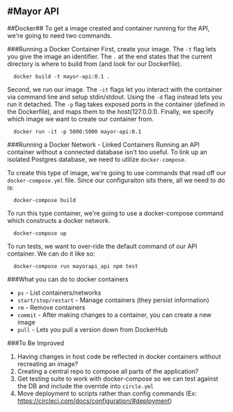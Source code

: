 #Mayor API
----
##Docker##
To get a image created and container running for the API, we're going to need two commands.

###Running a Docker Container
First, create your image. The `-t` flag lets you give the image an identifier. The `.` at the end states that the current directory is where to build from (and look for our Dockerfile).
```
  docker build -t mayor-api:0.1 .
```

Second, we run our image. The `-it` flags let you interact with the container via command line and setup stdin/stdout. Using the `-d` flag instead lets you run it detached. The `-p` flag takes exposed ports in the container (defined in the Dockerfile), and maps them to the host(127.0.0.1). Finally, we specify which image we want to create our container from.
```
  docker run -it -p 5000:5000 mayor-api:0.1
```

###Running a Docker Network - Linked Containers
Running an API container without a connected database isn't too useful. To link up an isolated Postgres database, we need to utilize `docker-compose`.

To create this type of image, we're going to use commands that read off our `docker-compose.yml` file. Since our configuraiton sits there, all we need to do is:
```
  docker-compose build
```

To run this type container, we're going to use a docker-compose command which constructs a docker network.
```
  docker-compose up
```

To run tests, we want to over-ride the default command of our API container. We can do it like so:
```
  docker-compose run mayorapi_api npm test
```

###What you can do to docker containers
* `ps` - List containers/networks
* `start/stop/restart` - Manage containers (they persist information)
* `rm` - Remove containers
* `commit` - After making changes to a container, you can create a new image
* `pull` - Lets you pull a version down from DockerHub


###To Be Improved
1. Having changes in host code be reflected in docker containers without recreating an image?
2. Creating a central repo to compose all parts of the application?
3. Get testing suite to work with docker-compose so we can test against the DB and include the override into `circle.yml`
4. Move deployment to scripts rather than config commands (Ex: https://circleci.com/docs/configuration/#deployment)
